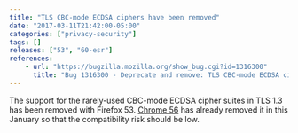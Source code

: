 ```yaml
---
title: "TLS CBC-mode ECDSA ciphers have been removed"
date: "2017-03-11T21:42:00-05:00"
categories: ["privacy-security"]
tags: []
releases: ["53", "60-esr"]
references:
    - url: "https://bugzilla.mozilla.org/show_bug.cgi?id=1316300"
      title: "Bug 1316300 - Deprecate and remove: TLS CBC-mode ECDSA cipher suites"
---
```

The support for the rarely-used CBC-mode ECDSA cipher suites in TLS 1.3 has been removed with Firefox 53. [Chrome 56](https://www.chromestatus.com/feature/5740978103123968) has already removed it in this January so that the compatibility risk should be low.
